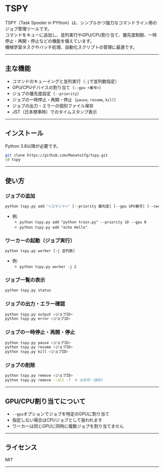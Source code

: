 # TSPY

TSPY（Task Spooler in PYthon）は、シンプルかつ強力なコマンドライン用のジョブ管理ツールです。  
コマンドをキューに追加し、並列実行やGPU/CPU割り当て、優先度制御、一時停止・再開・停止などの機能を備えています。  
機械学習タスクやバッチ処理、自動化スクリプトの管理に最適です。

---

## 主な機能

- コマンドのキューイングと並列実行（`-j`で並列数指定）
- GPU/CPUデバイスの割り当て（`--gpu <番号>`）
- ジョブの優先度設定（`--priority`）
- ジョブの一時停止・再開・停止（`pause`, `resume`, `kill`）
- ジョブの出力・エラーの個別ファイル保存
- JST（日本標準時）でのタイムスタンプ表示

---

## インストール

Python 3.8以降が必要です。

```bash
git clone https://github.com/Manato1fg/tspy.git
cd tspy
```

---

## 使い方

### ジョブの追加

```bash
python tspy.py add "<コマンド>" [--priority 優先度] [--gpu GPU番号] [--cwd 作業ディレクトリ]
```

- 例:  
  - `python tspy.py add "python train.py" --priority 10 --gpu 0`
  - `python tspy.py add "echo Hello"`

### ワーカーの起動（ジョブ実行）

```bash
python tspy.py worker [-j 並列数]
```

- 例:  
  - `python tspy.py worker -j 2`

### ジョブ一覧の表示

```bash
python tspy.py status
```

### ジョブの出力・エラー確認

```bash
python tspy.py output <ジョブID>
python tspy.py error <ジョブID>
```

### ジョブの一時停止・再開・停止

```bash
python tspy.py pause <ジョブID>
python tspy.py resume <ジョブID>
python tspy.py kill <ジョブID>
```

### ジョブの削除

```bash
python tspy.py remove <ジョブID>
python tspy.py remove --all -f  # 全削除（強制）
```

---

## GPU/CPU割り当てについて

- `--gpu`オプションでジョブを特定のGPUに割り当て
- 指定しない場合はCPUジョブとして扱われます
- ワーカーは同じGPUに同時に複数ジョブを割り当てません

---

## ライセンス

MIT

---
